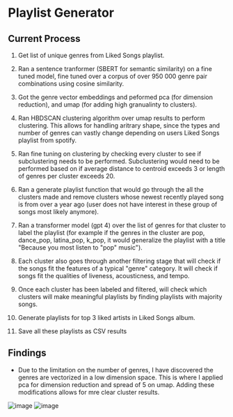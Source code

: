 # Playlist Generator

## Current Process
1. Get list of unique genres from Liked Songs playlist.

2. Ran a sentence tranformer (SBERT for semantic similarity) on a fine tuned model, fine tuned over a corpus of over 950 000 genre pair combinations using cosine similarity.

3. Got the genre vector embeddings and peformed pca (for dimension reduction), and umap (for adding high granualinty to clusters).

4. Ran HBDSCAN clustering algorithm over umap results to perform clustering. This allows for handling aritrary shape, since the types and number of genres can vastly change depending on users Liked Songs playlist from spotify.

5. Ran fine tuning on clustering by checking every cluster to see if subclustering needs to be performed. Subclustering would need to be performed based on if average distance to centroid exceeds 3 or length of genres per cluster exceeds 20. 

6. Ran a generate playlist function that would go through the all the clusters made and remove clusters whose newest recently played song is from over a year ago (user does not have interest in these group of songs most likely anymore). 

7. Ran a transformer model (gpt 4) over the list of genres for that cluster to label the playlist (for example if the genres in the cluster are pop, dance_pop, latina_pop, k_pop, it would generalize the playlist with a title "Because you most listen to "pop" music").

8. Each cluster also goes through another filtering stage that will check if the songs fit the features of a typical "genre" category. It will check if songs fit the qualities of liveness, acousticness, and tempo.

9. Once each cluster has been labeled and filtered, will check which clusters will make meaningful playlists by finding playlists with majority songs.

10. Generate playlists for top 3 liked artists in Liked Songs album. 

11. Save all these playlists as CSV results 

## Findings 
- Due to the limitation on the number of genres, I have discovered the genres are vectorized in a low dimension space. This is where I applied pca for dimension reduction and spread of 5 on umap. Adding these modifications allows for mre clear cluster results.

![image](https://github.com/user-attachments/assets/7e0d79c2-d20c-4492-95c4-0bb596a4905f)
![image](https://github.com/user-attachments/assets/2199af61-ea12-4587-8d4e-96eea09f7fdb)


